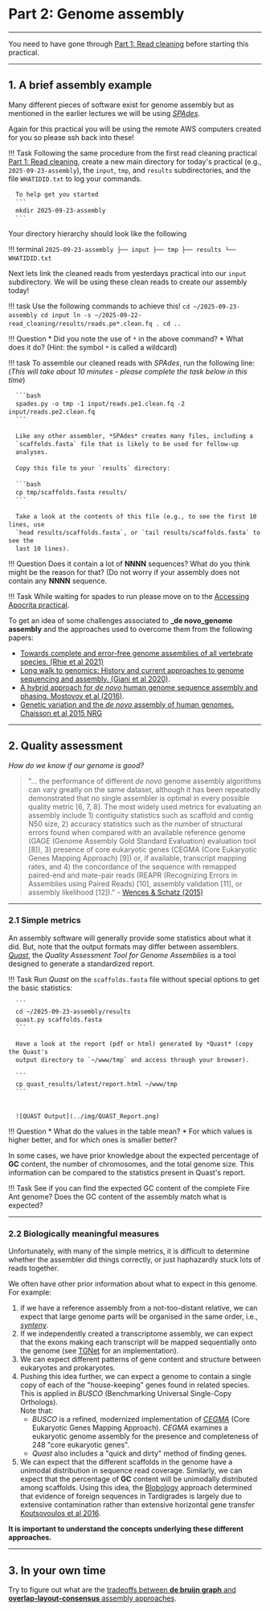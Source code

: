 
# **Part 2: Genome assembly**

-------------------------

You need to have gone through [Part 1: Read cleaning](pt-1-read-cleaning.md)
before starting this practical.

-------------------------

## **1. A brief assembly example**

Many different pieces of software exist for genome assembly but as mentioned in the earlier lectures we will be using [*SPAdes*](https://github.com/ablab/spades). 

Again for this practical you will be using the remote AWS computers created for you so please ssh back into these! 


!!! Task
      Following the same procedure from the first read cleaning practical
      [Part 1: Read cleaning](pt-1-read-cleaning.md), create a new main directory for today's practical (e.g., `2025-09-23-assembly`), the `input`, `tmp`, and `results` subdirectories, and the file `WHATIDID.txt` to log your commands. 

      To help get you started 
      ```
      mkdir 2025-09-23-assembly
      ```

Your directory hierarchy should look like the following

!!! terminal 
    ```
    2025-09-23-assembly
    ├── input
    ├── tmp
    ├── results
    └── WHATIDID.txt
    ```


Next lets link the cleaned reads from yesterdays practical into our `input` subdirectory. We will be using these clean reads to create our assembly today! 


!!! task
      Use the following commands to achieve this! 
      ```
      cd ~/2025-09-23-assembly
      cd input
      ln -s ~/2025-09-22-read_cleaning/results/reads.pe*.clean.fq .
      cd ..
      ```

!!! Question 
      * Did you note the use of `*` in the above command?
      * What does it do? (Hint: the symbol `*` is called a wildcard)

!!! task
      To assemble our cleaned reads with *SPAdes*, run the following line: 
      (_This will take about 10 minutes - please complete the task below in this time_)

      ```bash
      spades.py -o tmp -1 input/reads.pe1.clean.fq -2 input/reads.pe2.clean.fq
      ```

      Like any other assembler, *SPAdes* creates many files, including a 
      `scaffolds.fasta` file that is likely to be used for follow-up 
      analyses.  

      Copy this file to your `results` directory:

      ```bash
      cp tmp/scaffolds.fasta results/
      ```

      Take a look at the contents of this file (e.g., to see the first 10 lines, use 
      `head results/scaffolds.fasta`, or `tail results/scaffolds.fasta` to see the
      last 10 lines).

!!! Question
      Does it contain a lot of **NNNN** sequences? What do you think might be the reason for that? (Do not worry if your assembly does not contain any **NNNN** sequence.


!!! Task
      While waiting for spades to run please move on to the [Accessing Apocrita practical](../Apocrita_Access.md). 


To get an idea of some challenges associated to **_de novo_genome assembly** and the approaches used to overcome them from the following papers:


* [Towards complete and error-free genome assemblies of all vertebrate species. (Rhie et al 2021)](https://www.nature.com/articles/s41586-021-03451-0)
* [Long walk to genomics: History and current approaches to genome sequencing and assembly. (Giani et al 2020)](https://www.sciencedirect.com/science/article/pii/S2001037019303277).
* [A hybrid approach for *de novo* human genome sequence assembly and phasing. Mostovoy et al (2016)](https://www.nature.com/articles/nmeth.3865).
* [Genetic variation and the *de novo* assembly of human genomes. Chaisson et al 2015 NRG](https://www.nature.com/articles/nrg3933)

-------------------------

## **2. Quality assessment**

*How do we know if our genome is good?*

> "... the performance of different *de novo* genome assembly algorithms can 
> vary greatly on the same dataset, although it has been repeatedly demonstrated
> that no single assembler is optimal in every possible quality metric 
> [6, 7, 8]. The most widely used metrics for evaluating an assembly include 1)
> contiguity statistics such as scaffold and contig N50 size, 2) accuracy
> statistics such as the number of structural errors found when compared with an
> available reference genome (GAGE (Genome Assembly Gold Standard Evaluation)
> evaluation tool [8]), 3) presence of core eukaryotic genes (CEGMA (Core 
> Eukaryotic Genes Mapping Approach) [9]) or, if available, transcript mapping
> rates, and 4) the concordance of the sequence with remapped paired-end and
> mate-pair reads (REAPR (Recognizing Errors in Assemblies using Paired Reads) 
> [10], assembly validation [11], or assembly likelihood [12])." -  [Wences & Schatz (2015)](http://genomebiology.biomedcentral.com/articles/10.1186/s13059-015-0764-4)

-------------

### **2.1 Simple metrics**

An assembly software will generally provide some statistics about what it did.
But, note that the output formats may differ between assemblers. 
[*Quast*](http://quast.sourceforge.net/quast),
the _Quality Assessment Tool for Genome Assemblies_ is a tool designed to
generate a standardized report.

!!! Task 
      Run *Quast* on the `scaffolds.fasta`
      file without special options to get the basic statistics:

      ```
      cd ~/2025-09-23-assembly/results
      quast.py scaffolds.fasta
      ```

      Have a look at the report (pdf or html) generated by *Quast* (copy the Quast's
      output directory to `~/www/tmp` and access through your browser).

      ```
      cp quast_results/latest/report.html ~/www/tmp
      ```


      ![QUAST Output](../img/QUAST_Report.png)

!!! Question
      * What do the values in the table mean?
      * For which values is higher better, and for which ones is smaller better?

In some cases, we have prior knowledge about the expected percentage of **GC** 
content, the number of chromosomes, and the total genome size. This information
can be compared to the statistics present in Quast's report.

!!! Task
      See if you can find the expected GC content of the complete Fire Ant genome? Does the GC content of the assembly match what is expected? 

------------------------------------------

### **2.2 Biologically meaningful measures**

Unfortunately, with many of the simple metrics, it is difficult to determine
whether the assembler did things correctly, or just haphazardly stuck lots of
reads together.

We often have other prior information about what to expect in this genome.
For example:

1. if we have a reference assembly from a not-too-distant relative, we can
    expect that large genome parts will be organised in the same order, i.e., 
    [_synteny_](https://en.wikipedia.org/wiki/Synteny).
2. If we independently created a transcriptome assembly, we can expect that
    the exons making each transcript will be mapped sequentially onto the 
    genome (see [TGNet](http://github.com/ksanao/TGNet) for an implementation).
3. We can expect different patterns of gene content and structure between
    eukaryotes and prokaryotes.
4. Pushing this idea further, we can expect a genome to contain a single copy
    of each of the "house-keeping" genes found in related species. This is 
    applied in *BUSCO* (Benchmarking Universal Single-Copy Orthologs).  
    Note that:
    * *BUSCO* is a refined, modernized implementation of [*CEGMA*](http://korflab.ucdavis.edu/Datasets/cegma/) 
      (Core Eukaryotic Genes Mapping Approach). *CEGMA* examines a eukaryotic
      genome assembly for the presence and completeness of 248 "core eukaryotic genes".
    * *Quast* also includes a "quick and dirty" method of finding genes.
5. We can expect that the different scaffolds in the genome have a unimodal
      distribution in sequence read coverage. Similarly, we can expect that the
      percentage of **GC** content will be unimodally distributed among scaffolds. Using this idea, the [Blobology](https://github.com/sujaikumar/assemblage) approach determined that evidence of foreign sequences in Tardigrades is largely due to extensive contamination rather than extensive horizontal gene transfer [Koutsovoulos et al 2016](http://www.pnas.org/content/113/18/5053).

**It is important to understand the concepts underlying these different 
approaches.**

------------------------------------------

## **3. In your own time**

Try to figure out what are the [tradeoffs between **de bruijn graph** and 
**overlap-layout-consensus** assembly approaches](https://www.nature.com/articles/nrg3367).
